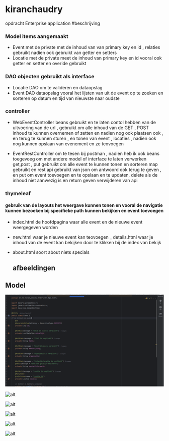 # kiranchaudry
opdracht Enterprise application
#beschrijving
### Model items aangemaakt
- Event met de private met de inhoud van van primary key en id , relaties gebruikt nadien ook gebruikt van getter en setters
- Locatie met de private meet de inhoud van primary key en id vooral ook getter en setter en overide gebruikt
### DAO objecten gebruikt als interface
- Locatie DAO om te valideren en dataopslag
- Event DAO dataopslag vooral het lijsten van uit de event op te zoeken en sorteren op datum en tijd van nieuwste naar oudste
### controller
- WebEventController beans gebruikt en te laten contol hebben van de uitvoering van de url , gebruikt om alle inhoud van de GET , POST inhoud te kunnen overnemen of zetten en nadien nog ook plaatsen ook , en terug te kunnen sturen , en tonen van event , locaties , nadien ook nog kunnen opslaan van evenement en ze teovoegen

- EventRestController om te tesen bij postman , nadien heb ik ook beans toegevoeg om met andere model of interface te laten verwerken
get,post , put  gebruikt om alle event te kunnen tonen en sorteren map gebruikt en rest api gebruikt van json om antwoord ook terug te geven , en put om event toevoegen en te opslaan en te updaten, delete als de inhoud niet aanwezig is en return geven verwijderen van api

### thymeleaf 
#### gebruik van de layouts het weergave kunnen tonen en vooral de navigatie kunnen bezoeken bij specifieke path kunnen bekijken en event toevoegen
- index.html de hoofdpagina waar alle event en de nieuwe event weergegeven worden
- new.html waar je nieuwe event kan teovoegen
_ details.html waar je inhoud van de event kan bekijken door te klikken bij de index van bekijk
- about.html soort about niets specials

  ## afbeeldingen 
## Model
![alt](https://github.com/kiranchaudry97/ehb.be.kiran.chaudry/blob/2270bde22407ecd79a8689689b28322cafc7b1f0/Project_EA_afbeeldingen/EventModel_inhoud_1.png)

![alt]()

![alt]()

![alt]()

![alt]()

![alt]()
